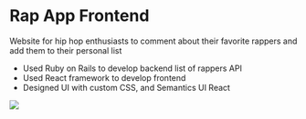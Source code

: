 # Rap App Frontend

Website for hip hop enthusiasts to comment about their favorite rappers and add them to their personal list

- Used Ruby on Rails to develop backend list of rappers API 
- Used React framework to develop frontend
- Designed UI with custom CSS, and Semantics UI React

<img src="./rap-app.gif" />
